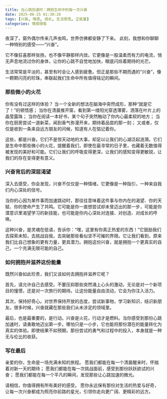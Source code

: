 ```yaml
---
title: 当心跳加速时：拥抱生命中的每一次兴奋
date: 2025-06-25 01:30:28
tags: [兴奋, 情感, 成长, 生活感悟, 正能量]
categories: 情感随笔
---
```


夜深了，窗外偶尔传来几声虫鸣，世界仿佛都安静了下来。
此刻，我想和你聊聊一种特别的感受——“兴奋”。

它不像狂喜那样张扬，也不像平静那样内敛。它更像是一股温柔而有力的电流，悄无声息地流过你的身体，让你的心跳不自觉地加快，眼底闪烁着期待的光芒。

生活常常是平淡的，甚至有时会让人感到疲惫。但正是那些不期而遇的“兴奋”，像一颗颗闪亮的珍珠，串联起我们生命中所有值得铭记的瞬间。

### 那些微小的火花

你有没有过这样的体验？
当一个全新的想法在脑海中突然成形，那种“就是它了！”的顿悟感；
当你在清晨推开窗，看到第一缕阳光穿透薄雾，洒落在叶片上的晶莹露珠；
当你在阅读一本好书，某个句子突然触动了你内心最柔软的地方；
当你在厨房尝试一道新菜，闻到香气弥漫开来，期待着品尝的那一刻；
又或者，仅仅是收到一条来自远方朋友的问候，知道有人在惦记着你。

这些，都是兴奋。它们不是惊天动地的大事，却足以让我们的心湖泛起涟漪。它们是生命中那些微小的火花，提醒着我们，即使在最寻常的日子里，也藏着无数值得被发现的美好和可能。它们让我们的呼吸变得更深，让我们的感知变得更敏锐，让我们的存在变得更有意义。

### 兴奋背后的深层渴望

深入去感受，你会发现，兴奋不仅仅是一种情绪，它更像是一种指引，一种来自我们内心深处的信号。

当你的心因为某件事而加速跳动时，那往往意味着这件事与你内在的渴望、你的天赋、你的使命产生了共鸣。它可能是你一直想尝试却未曾迈出的那一步，可能是你潜意识里渴望学习的新技能，也可能是你内心深处对连接、对创造、对成长的呼唤。

这种兴奋，是灵魂在低语，告诉你：“嘿，这里有你真正热爱的东西！”它鼓励我们去探索未知，去挑战自我，去突破那些看似坚不可摧的界限。它让我们看到，原来我们比自己想象的更有力量，更具潜力。拥抱这份兴奋，就是拥抱一个更真实的自己，一个充满无限可能的自己。

### 如何拥抱并滋养这份能量

既然兴奋如此珍贵，我们又该如何去拥抱并滋养它呢？

首先，请允许自己去感受。不要压抑那些突然涌上心头的激动，无论是对一个新项目的憧憬，还是对一次旅行的期待。让这份能量自由流动，它会为你注入活力。

其次，保持好奇心。对世界保持开放的态度，尝试新事物，学习新知识，结识新朋友。很多时候，兴奋就藏在那些我们从未涉足的领域里。

最后，也是最重要的，是行动。兴奋是火花，行动才是燃料。当你感受到那份心跳加速时，请勇敢地迈出第一步。哪怕只是一小步，它也能将那份潜在的能量转化为真实的体验。即使结果不如预期，那份尝试的勇气和过程中的投入，本身就是一种无与伦比的收获。

### 写在最后

亲爱的你，生命是一场充满未知的旅程。
愿我们都能在每一个清晨醒来时，怀揣着对新一天的期待；
愿我们都能在每一次挑战面前，感受到那份跃跃欲试的兴奋；
愿我们都能在每一个平凡的瞬间，发现那些让心跳加速的微光。

请相信，你值得拥有所有美好的感受。
愿你永远保有那份对生活的热爱与好奇，让每一次兴奋都成为照亮你前路的星光，引领你走向更广阔、更精彩的远方。